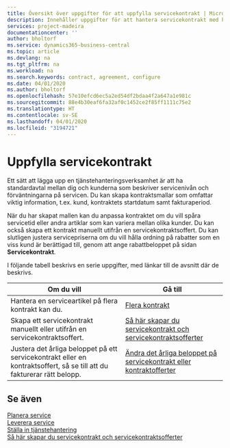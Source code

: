 ```yaml
---
title: Översikt över uppgifter för att uppfylla servicekontrakt | Microsoft Docs
description: Innehåller uppgifter för att hantera servicekontrakt med kunder.
services: project-madeira
documentationcenter: ''
author: bholtorf
ms.service: dynamics365-business-central
ms.topic: article
ms.devlang: na
ms.tgt_pltfrm: na
ms.workload: na
ms.search.keywords: contract, agreement, configure
ms.date: 04/01/2020
ms.author: bholtorf
ms.openlocfilehash: 57e10efcd6ec5a2ed54df2bdaa4f2a647a1e981c
ms.sourcegitcommit: 88e4b30eaf6fa32af0c1452ce2f85ff1111c75e2
ms.translationtype: HT
ms.contentlocale: sv-SE
ms.lasthandoff: 04/01/2020
ms.locfileid: "3194721"
---
```

# <a name="fulfilling-service-contracts"></a>Uppfylla servicekontrakt 
Ett sätt att lägga upp en tjänstehanteringsverksamhet är att ha standardavtal mellan dig och kunderna som beskriver servicenivån och förväntningarna på servicen. Du kan skapa kontraktsmallar som omfattar viktig information, t.ex. kund, kontraktets startdatum samt fakturaperiod.  
  
När du har skapat mallen kan du anpassa kontraktet om du vill spåra servicetid eller andra artiklar som kan variera mellan olika kunder. Du kan också skapa ett kontrakt manuellt utifrån en servicekontraktsoffert. Du kan slutligen justera servicepriserna om du vill hålla ordning på rabatter som en viss kund är berättigad till, genom att ange rabattbeloppet på sidan **Servicekontrakt**.  

I följande tabell beskrivs en serie uppgifter, med länkar till de avsnitt där de beskrivs.   
  
|**Om du vill**|**Gå till**|  
|------------|-------------|  
|Hantera en serviceartikel på flera kontrakt kan du. | [Flera kontrakt](service-multiple-contracts.md)|  
|Skapa ett servicekontrakt manuellt eller utifrån en servicekontraktsoffert.| [Så här skapar du servicekontrakt och servicekontraktsofferter](service-how-to-create-service-contracts-and-service-contract-quotes.md)|
|Justera det årliga beloppet på ett servicekontrakt eller en kontraktsoffert, så se till att du fakturerar rätt belopp.|[Ändra det årliga beloppet på servicekontrakt eller kontraktofferter](service-how-to-change-the-annual-amount-on-service-contracts-or-contract-quotes.md)|

## <a name="see-also"></a>Se även
[Planera service](service-plan-service.md)  
[Leverera service](service-deliver-service.md)  
[Ställa in tjänstehantering](service-setup-service.md)  
[Så här skapar du servicekontrakt och servicekontraktsofferter](service-how-to-create-service-contracts-and-service-contract-quotes.md)  
